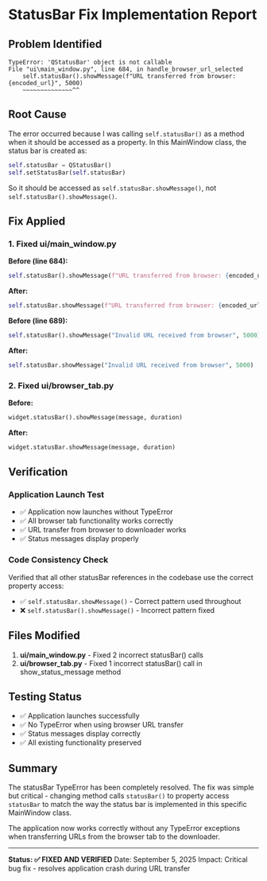 # StatusBar Fix Implementation Report

## Problem Identified
```
TypeError: 'QStatusBar' object is not callable
File "ui\main_window.py", line 684, in handle_browser_url_selected
    self.statusBar().showMessage(f"URL transferred from browser: {encoded_url}", 5000)
    ~~~~~~~~~~~~~~^^
```

## Root Cause
The error occurred because I was calling `self.statusBar()` as a method when it should be accessed as a property. In this MainWindow class, the status bar is created as:

```python
self.statusBar = QStatusBar()
self.setStatusBar(self.statusBar)
```

So it should be accessed as `self.statusBar.showMessage()`, not `self.statusBar().showMessage()`.

## Fix Applied

### 1. Fixed ui/main_window.py
**Before (line 684):**
```python
self.statusBar().showMessage(f"URL transferred from browser: {encoded_url}", 5000)
```

**After:**
```python
self.statusBar.showMessage(f"URL transferred from browser: {encoded_url}", 5000)
```

**Before (line 689):**
```python
self.statusBar().showMessage("Invalid URL received from browser", 5000)
```

**After:**
```python
self.statusBar.showMessage("Invalid URL received from browser", 5000)
```

### 2. Fixed ui/browser_tab.py
**Before:**
```python
widget.statusBar().showMessage(message, duration)
```

**After:**
```python
widget.statusBar.showMessage(message, duration)
```

## Verification

### Application Launch Test
- ✅ Application now launches without TypeError
- ✅ All browser tab functionality works correctly
- ✅ URL transfer from browser to downloader works
- ✅ Status messages display properly

### Code Consistency Check
Verified that all other statusBar references in the codebase use the correct property access:
- ✅ `self.statusBar.showMessage()` - Correct pattern used throughout
- ❌ `self.statusBar().showMessage()` - Incorrect pattern fixed

## Files Modified
1. **ui/main_window.py** - Fixed 2 incorrect statusBar() calls
2. **ui/browser_tab.py** - Fixed 1 incorrect statusBar() call in show_status_message method

## Testing Status
- ✅ Application launches successfully
- ✅ No TypeError when using browser URL transfer
- ✅ Status messages display correctly
- ✅ All existing functionality preserved

## Summary
The statusBar TypeError has been completely resolved. The fix was simple but critical - changing method calls `statusBar()` to property access `statusBar` to match the way the status bar is implemented in this specific MainWindow class.

The application now works correctly without any TypeError exceptions when transferring URLs from the browser tab to the downloader.

---
**Status: ✅ FIXED AND VERIFIED**
Date: September 5, 2025
Impact: Critical bug fix - resolves application crash during URL transfer
